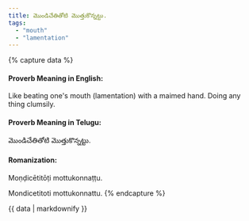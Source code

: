 ```yaml
---
title: మొండిచేతితోటి మొత్తుకొన్నట్టు.
tags:
  - "mouth"
  - "lamentation"
---
```


{% capture data %}
#### Proverb Meaning in English:
Like beating one's mouth (lamentation) with a maimed hand.
Doing any thing clumsily.

#### Proverb Meaning in Telugu:
మొండిచేతితోటి మొత్తుకొన్నట్టు.

#### Romanization:
Moṇḍicētitōṭi mottukonnaṭṭu.

Mondicetitoti mottukonnattu.
{% endcapture %}

{{ data | markdownify }}

